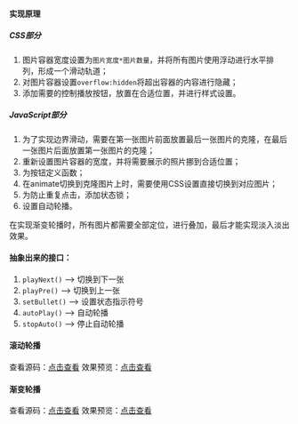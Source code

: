 #### 实现原理

##### CSS部分
1. 图片容器宽度设置为`图片宽度*图片数量`，并将所有图片使用浮动进行水平排列，形成一个滑动轨道；
2. 对图片容器设置`overflow:hidden`将超出容器的内容进行隐藏；
3. 添加需要的控制播放按钮，放置在合适位置，并进行样式设置。


##### JavaScript部分
1. 为了实现边界滑动，需要在第一张图片前面放置最后一张图片的克隆，在最后一张图片后面放置第一张图片的克隆；
2. 重新设置图片容器的宽度，并将需要展示的照片挪到合适位置；
3. 为按钮定义函数；
4. 在animate切换到克隆图片上时，需要使用CSS设置直接切换到对应图片；
5. 为防止重复点击，添加状态锁；
6. 设置自动轮播。

在实现渐变轮播时，所有图片都需要全部定位，进行叠加，最后才能实现淡入淡出效果。

#### 抽象出来的接口：
1. `playNext()` --> 切换到下一张
2. `playPre()` --> 切换到上一张
3. `setBullet()` -->  设置状态指示符号
4. `autoPlay()` -->  自动轮播
5. `stopAuto()` --> 停止自动轮播

#### 滚动轮播

查看源码：[点击查看](https://github.com/z2x/code-learning/blob/master/web/roll-carousel.html)
效果预览：[点击查看](http://zhued.gitee.io/blog/2018-02/code/roll-carousel.html)

#### 渐变轮播

查看源码：[点击查看](https://github.com/z2x/code-learning/blob/master/web/gradient-carousel.html)
效果预览：[点击查看](http://zhued.gitee.io/blog/2018-02/code/gradient-carousel.html)


